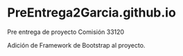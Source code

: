 # PreEntrega2Garcia.github.io
Pre entrega de proyecto Comisión 33120

Adición de Framework de Bootstrap al proyecto.
